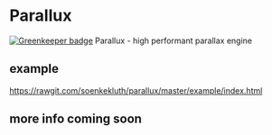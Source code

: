 # Parallux

[![Greenkeeper badge](https://badges.greenkeeper.io/soenkekluth/parallux.svg)](https://greenkeeper.io/)
Parallux - high performant parallax engine


## example
https://rawgit.com/soenkekluth/parallux/master/example/index.html

## more info coming soon
